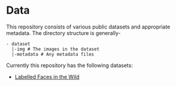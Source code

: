 # Data

This repository consists of various public datasets and appropriate metadata.
The directory structure is generally-

    - dataset
      |-img # The images in the dataset
      |-metadata # Any metadata files

Currently this repository has the following datasets:

* [Labelled Faces in the Wild](http://vis-www.cs.umass.edu/lfw/)
